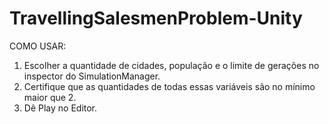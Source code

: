 # TravellingSalesmenProblem-Unity
COMO USAR:
1) Escolher a quantidade de cidades, população e o limite de gerações no inspector do SimulationManager.
2) Certifique que as quantidades de todas essas variáveis são no mínimo maior que 2.
3) Dê Play no Editor.
